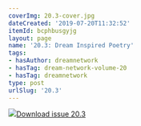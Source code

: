 ```yaml
---
coverImg: 20.3-cover.jpg
dateCreated: '2019-07-20T11:32:52'
itemId: bcphbusgyjg
layout: page
name: '20.3: Dream Inspired Poetry'
tags:
- hasAuthor: dreamnetwork
- hasTag: dream-network-volume-20
- hasTag: dreamnetwork
type: post
urlSlug: '20.3'
---
```

<img class="card-journal-img" src="../images/20.3-rect.jpg"/><a href="../files/pdfs/Volume_20/20.3_poetry.pdf" download="">Download issue 20.3</a>